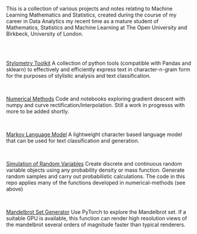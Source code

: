 This is a collection of various projects and notes relating to Machine Learning
Mathematics and Statistics, created during the course of my career in Data Analytics
my recent time as a mature student of Mathematics, Statistics and Machine Learning at
The Open University and Birkbeck, University of London.

<br>

<br>

[Stylometry Toolkit](https://github.com/chriskward/stylometry-toolkit)
A collection of python tools (compatible with Pandas and sklearn) to effectively and efficiently express text in character-n-gram form
for the purposes of stylistic analysis and text classification.

<br>

[Numerical Methods](https://github.com/chriskward/numerical-methods)
Code and notebooks exploring gradient descent with numpy and curve rectification/interpolation. Still a work in progresss with more to be
added shortly.

<br>

[Markov Language Model](https://github.com/chriskward/markov-language-model)
A lightweight character based language model that can be used for text classification and generation.

<br>

[Simulation of Random Variables](https://github.com/chriskward/random-variables)
Create discrete and continuous random variable objects using any probability density or mass function. Generate random samples and carry out probabilistic calculations.
The code in this repo applies many of the functions developed in numerical-methods (see above)

<br>

[Mandelbrot Set Generator](https://github.com/chriskward/mandelbrot-torch)
Use PyTorch to explore the Mandelbrot set. If a suitable GPU is available, this function can render high resolution views of the mandelbrot several orders of magnitude
faster than typical renderers.



